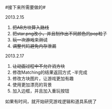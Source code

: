 #接下来所需要做的#

2013.2.15

1. ~~把AB方块算入路线~~
2. ~~把star.png改小，并且制作出不同颜色的pop粒子~~
3. ~~玩一次游戏来测试~~
4. ~~调整代码避免内存泄漏~~

2013.2.17

1. ~~让动画过程中不允许消方块~~
2. 修改Matching的结果返回方式 -半完成
3. 修改方块图片，让游戏更加有趣
4. 使用更加漂亮的背景
5. 加入边框，并且加入重玩按钮

如果有时间，就开始研究游戏逻辑和道具系统了